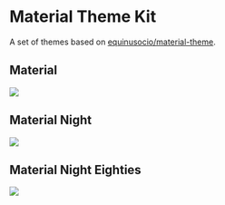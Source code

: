 # Material Theme Kit

A set of themes based on [equinusocio/material-theme](https://github.com/equinusocio/material-theme).

## Material

![](https://raw.githubusercontent.com/Microsoft/vscode-themes/master/material/images/material-preview.png)

## Material Night

![](https://raw.githubusercontent.com/Microsoft/vscode-themes/master/material/images/material-night-preview.png)

## Material Night Eighties

![](https://raw.githubusercontent.com/Microsoft/vscode-themes/master/material/images/material-night-eighties-preview.png)